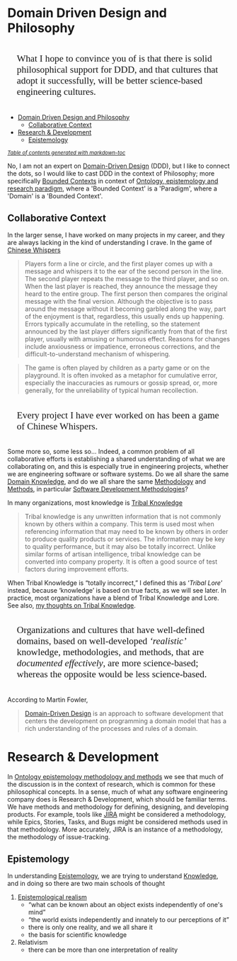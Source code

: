 # Domain Driven Design and Philosophy

<div style="padding: 16pt;font-size: 16pt;font-family: 'Times New Roman', serif;">
What I hope to convince you of is that there is solid philosophical support for DDD, and that
cultures that adopt it successfully, will be better science-based engineering cultures.
</div>

- [Domain Driven Design and Philosophy](#domain-driven-design-and-philosophy)
   * [Collaborative Context](#collaborative-context)
- [Research & Development](#research---development)
   * [Epistemology](#epistemology)

<small><i><a href='http://ecotrust-canada.github.io/markdown-toc/'>Table of contents generated with markdown-toc</a></i></small>


No, I am not an expert on [Domain-Driven Design][DDD Wikipedia] (DDD), but I like to connect the dots,
so I would like to cast DDD in the context of Philosophy; more specifically
[Bounded Contexts][Bounded Contexts - Eric Evans - DDD Europe 2020] in context of
[Ontology, epistemology and research paradigm], where a 'Bounded Context' is a 'Paradigm',
where a 'Domain' is a 'Bounded Context'.

## Collaborative Context

In the larger sense, I have worked on many projects in my career, and they are always lacking in the kind
of understanding I crave. In the game of [Chinese Whispers]

> Players form a line or circle, and the first player comes up with a message and whispers it to the ear
> of the second person in the line. The second player repeats the message to the third player, and so on.
> When the last player is reached, they announce the message they heard to the entire group. The first
> person then compares the original message with the final version. Although the objective is to pass
> around the message without it becoming garbled along the way, part of the enjoyment is that, regardless,
> this usually ends up happening. Errors typically accumulate in the retelling, so the statement announced
> by the last player differs significantly from that of the first player, usually with amusing or humorous
> effect. Reasons for changes include anxiousness or impatience, erroneous corrections, and the
> difficult-to-understand mechanism of whispering.

> The game is often played by children as a party game or on the playground. It is often invoked as a
> metaphor for cumulative error, especially the inaccuracies as rumours or gossip spread, or, more
> generally, for the unreliability of typical human recollection.

<div style="padding: 16pt;font-size: 16pt;font-family: 'Times New Roman', serif;">
    Every project I have ever worked on has been a game of Chinese Whispers.
</div>

Some more so, some less so... Indeed, a common problem of all collaborative efforts is establishing a shared understanding of what
we are collaborating on, and this is especially true in engineering projects, whether we are engineering
software or software systems. Do we all share the same [Domain Knowledge], and do we all share the same
[Methodology] and [Methods], in particular [Software Development Methodologies]?

In many organizations, most knowledge is [Tribal Knowledge][Tribal Knowledge Wikipedia]

> Tribal knowledge is any unwritten information that is not commonly known by others within a company.
> This term is used most when referencing information that may need to be known by others in order to
> produce quality products or services. The information may be key to quality performance, but it may
> also be totally incorrect. Unlike similar forms of artisan intelligence, tribal knowledge can be
> converted into company property. It is often a good source of test factors during improvement efforts.

When Tribal Knowledge is “totally incorrect,” I defined this as ‘*Tribal Lore*’ instead, because
‘knowledge’ is based on true facts, as we will see later. In practice, most organizations have a
blend of Tribal Knowledge and Lore. See also,
[my thoughts on Tribal Knowledge](Tribal%20Knowledge.md).



<div style="padding: 16pt;font-size: 16pt;font-family: 'Times New Roman', serif;">
Organizations and cultures that have well-defined domains, based on well-developed <em>‘realistic’</em>
knowledge, methodologies, and methods, that are <em>documented effectively</em>, are more science-based;
whereas the opposite would be less science-based.
</div>

According to Martin Fowler,

> [Domain-Driven Design][DDD Martin Fowler] is an approach to software development that centers the
> development on programming a domain model that has a rich understanding of the processes and rules
> of a domain.


# Research & Development

In [Ontology epistemology methodology and methods] we see that much of the discussion is in the context
of research, which is common for these philosophical concepts. In a sense, much of what any software
engineering company does is Research & Development, which should be familiar terms. We have methods and
methodology for defining, designing, and developing products. For example, tools like
[JIRA][JIRA Wikipedia] might be considered a methodology, while Epics, Stories, Tasks, and Bugs might
be considered methods used in that methodology. More accurately, JIRA is an instance of a methodology,
the methodology of issue-tracking.

## Epistemology

In understanding [Epistemology], we are trying to understand [Knowledge], and in doing so there are two
main schools of thought

1. [Epistemological realism]
   - “what can be known about an object exists independently of one's mind”
   - “the world exists independently and innately to our perceptions of it”
   - there is only one reality, and we all share it
   - the basis for scientific knowledge
3. Relativism
   - there can be more than one interpretation of reality



[DDD Wikipedia]: https://en.wikipedia.org/wiki/Domain-driven_design
[DDD Martin Fowler]: https://martinfowler.com/bliki/DomainDrivenDesign.html
[Bounded Contexts - Eric Evans - DDD Europe 2020]: https://www.youtube.com/watch?v=am-HXycfalo
[Ontology, epistemology and research paradigm]: https://www.youtube.com/watch?v=hkcqGU7l_zU&t=7s
[Chinese Whispers]: https://en.wikipedia.org/wiki/Chinese_whispers
[Domain Knowledge]: https://en.wikipedia.org/wiki/Domain_knowledge
[Methodology]: https://en.wikipedia.org/wiki/Methodology
[Software Development Methodologies]: https://en.wikipedia.org/wiki/Software_development_process#Methodologies
[Methods]: https://www.merriam-webster.com/dictionary/method
[Tribal Knowledge Wikipedia]: https://en.wikipedia.org/wiki/Tribal_knowledge
[Ontology epistemology methodology and methods]: https://www.youtube.com/watch?v=F2mHeudPGNI
[JIRA Wikipedia]: https://en.wikipedia.org/wiki/Jira_(software)
[Epistemology]: https://en.wikipedia.org/wiki/Epistemology
[Knowledge]: https://en.wikipedia.org/wiki/Knowledge
[Epistemological realism]: https://en.wikipedia.org/wiki/Epistemological_realism